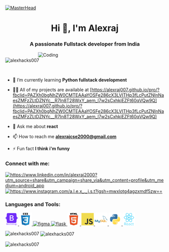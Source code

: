 [![MasterHead](https://firebasestorage.googleapis.com/v0/b/flexi-coding.appspot.com/o/dempgi7-520f8d5f-63d4-4453-8822-dbc149ae27f8.gif?alt=media&token=91c0c7b2-93c3-4029-b011-1a8703c5730d)](https://rishavchanda.io)
<h1 align="center">Hi 👋, I'm Alexraj</h1>
<h3 align="center">A passionate Fullstack developer from India</h3>
<img align="right" alt="Coding" width="400" src="[https://cdn.dribbble.com/users/1162077/screenshots/3848914/programmer.gif](https://media.giphy.com/media/v1.Y2lkPTc5MGI3NjExdDdwbHBiemlsOTRyZm54Z3IzNGp3Y3ZwdDl3dXBsZWFqMGtjaXV4YSZlcD12MV9naWZzX3NlYXJjaCZjdD1n/RbDKaczqWovIugyJmW/giphy.gif)">

<p align="left"> <img src="https://komarev.com/ghpvc/?username=alexhacks007&label=Profile%20views&color=0e75b6&style=flat" alt="alexhacks007" /> </p>

<p align="left"> <a href="https://twitter.com/" target="blank"><img src="https://img.shields.io/twitter/follow/?logo=twitter&style=for-the-badge" alt="" /></a> </p>

- 🌱 I’m currently learning **Python fullstack development**

- 👨‍💻 All of my projects are available at [https://alexraj007.github.io/pro/?fbclid=PAZXh0bgNhZW0CMTEAAaYOSFe286cX3LVITHp3fLcPutZNInNaesZMFzZLtDZNYc__R7In8T28WxY_aem_l7w2sCxhkiEZFt60qVQw9Q](https://alexraj007.github.io/pro/?fbclid=PAZXh0bgNhZW0CMTEAAaYOSFe286cX3LVITHp3fLcPutZNInNaesZMFzZLtDZNYc__R7In8T28WxY_aem_l7w2sCxhkiEZFt60qVQw9Q)

- 💬 Ask me about **react**

- 📫 How to reach me **alexrajcse2000@gmail.com**

- ⚡ Fun fact **I think i'm funny**

<h3 align="left">Connect with me:</h3>
<p align="left">
<a href="https://linkedin.com/in/https://www.linkedin.com/in/alexraj2000?utm_source=share&utm_campaign=share_via&utm_content=profile&utm_medium=android_app" target="blank"><img align="center" src="https://raw.githubusercontent.com/rahuldkjain/github-profile-readme-generator/master/src/images/icons/Social/linked-in-alt.svg" alt="https://www.linkedin.com/in/alexraj2000?utm_source=share&utm_campaign=share_via&utm_content=profile&utm_medium=android_app" height="30" width="40" /></a>
<a href="https://instagram.com/https://www.instagram.com/a.l.e.x_._j.s.t?igsh=mwxlotg4agzxmdf5zw==" target="blank"><img align="center" src="https://raw.githubusercontent.com/rahuldkjain/github-profile-readme-generator/master/src/images/icons/Social/instagram.svg" alt="https://www.instagram.com/a.l.e.x_._j.s.t?igsh=mwxlotg4agzxmdf5zw==" height="30" width="40" /></a>
</p>

<h3 align="left">Languages and Tools:</h3>
<p align="left"> <a href="https://getbootstrap.com" target="_blank" rel="noreferrer"> <img src="https://raw.githubusercontent.com/devicons/devicon/master/icons/bootstrap/bootstrap-plain-wordmark.svg" alt="bootstrap" width="40" height="40"/> </a> <a href="https://www.w3schools.com/css/" target="_blank" rel="noreferrer"> <img src="https://raw.githubusercontent.com/devicons/devicon/master/icons/css3/css3-original-wordmark.svg" alt="css3" width="40" height="40"/> </a> <a href="https://www.figma.com/" target="_blank" rel="noreferrer"> <img src="https://www.vectorlogo.zone/logos/figma/figma-icon.svg" alt="figma" width="40" height="40"/> </a> <a href="https://flask.palletsprojects.com/" target="_blank" rel="noreferrer"> <img src="https://www.vectorlogo.zone/logos/pocoo_flask/pocoo_flask-icon.svg" alt="flask" width="40" height="40"/> </a> <a href="https://www.w3.org/html/" target="_blank" rel="noreferrer"> <img src="https://raw.githubusercontent.com/devicons/devicon/master/icons/html5/html5-original-wordmark.svg" alt="html5" width="40" height="40"/> </a> <a href="https://developer.mozilla.org/en-US/docs/Web/JavaScript" target="_blank" rel="noreferrer"> <img src="https://raw.githubusercontent.com/devicons/devicon/master/icons/javascript/javascript-original.svg" alt="javascript" width="40" height="40"/> </a> <a href="https://www.mysql.com/" target="_blank" rel="noreferrer"> <img src="https://raw.githubusercontent.com/devicons/devicon/master/icons/mysql/mysql-original-wordmark.svg" alt="mysql" width="40" height="40"/> </a> <a href="https://www.python.org" target="_blank" rel="noreferrer"> <img src="https://raw.githubusercontent.com/devicons/devicon/master/icons/python/python-original.svg" alt="python" width="40" height="40"/> </a> <a href="https://reactjs.org/" target="_blank" rel="noreferrer"> <img src="https://raw.githubusercontent.com/devicons/devicon/master/icons/react/react-original-wordmark.svg" alt="react" width="40" height="40"/> </a> </p>

<p><img align="left" src="https://github-readme-stats.vercel.app/api/top-langs?username=alexhacks007&show_icons=true&locale=en&layout=compact" alt="alexhacks007" /></p>

<p>&nbsp;<img align="center" src="https://github-readme-stats.vercel.app/api?username=alexhacks007&show_icons=true&locale=en" alt="alexhacks007" /></p>

<p><img align="center" src="https://github-readme-streak-stats.herokuapp.com/?user=alexhacks007&" alt="alexhacks007" /></p>
